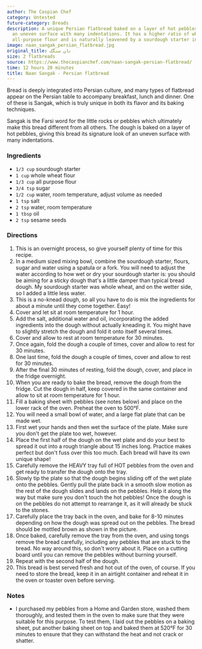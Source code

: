 ```yaml
---
author: The Caspian Chef
category: Untested
future-category: Breads
description: A unique Persian flatbread baked on a layer of hot pebbles, giving it
  an uneven surface with many indentations. It has a higher ratio of whole wheat to
  all-purpose flour and is naturally leavened by a sourdough starter instead of yeast.
image: naan_sangak_persian_flatbread.jpg
original_title: نان سنگک
size: 2 flatbreads
source: https://www.thecaspianchef.com/naan-sangak-persian-flatbread/
time: 12 hours 20 minutes
title: Naan Sangak - Persian flatbread
---
```

Bread is deeply integrated into Persian culture, and many types of flatbread appear on the Persian table to accompany breakfast, lunch and dinner. One of these is Sangak, which is truly unique in both its flavor and its baking techniques. 

Sangak is the Farsi word for the little rocks or pebbles which ultimately make this bread different from all others. The dough is baked on a layer of hot pebbles, giving this bread its signature look of an uneven surface with many indentations. 

### Ingredients

* `1/3 cup` sourdough starter
* `1 cup` whole wheat flour
* `1/3 cup` all purpose flour
* `3/4 tsp` sugar
* `1/2 cup` water, room temperature, adjust volume as needed
* `1 tsp` salt
* `2 tsp` water, room temperature
* `1 tbsp` oil
* `2 tsp` sesame seeds

### Directions

1. This is an overnight process, so give yourself plenty of time for this recipe. 
2. In a medium sized mixing bowl, combine the sourdough starter, flours, sugar and water using a spatula or a fork. You will need to adjust the water according to how wet or dry your sourdough starter is: you should be aiming for a sticky dough that's a little damper than typical bread dough. My sourdough starter was whole wheat, and on the wetter side, so I added a little less water.
3. This is a no-knead dough, so all you have to do is mix the ingredients for about a minute until they come together. Easy!
4. Cover and let sit at room temperature for 1 hour. 
5. Add the salt, additional water and oil, incorporating the added ingredients into the dough without actually kneading it. You might have to slightly stretch the dough and fold it onto itself several times. 
6. Cover and allow to rest at room temperature for 30 minutes.
7. Once again, fold the dough a couple of times, cover and allow to rest for 30 minutes.
8. One last time, fold the dough a couple of times, cover and allow to rest for 30 minutes. 
9. After the final 30 minutes of resting, fold the dough, cover, and place in the fridge overnight.
10. When you are ready to bake the bread, remove the dough from the fridge. Cut the dough in half, keep covered in the same container and allow to sit at room temperature for 1 hour. 
11. Fill a baking sheet with pebbles (see notes below) and place on the lower rack of the oven. Preheat the oven to 500°F.
12. You will need a small bowl of water, and a large flat plate that can be made wet.
13. First wet your hands and then wet the surface of the plate. Make sure you don't get the plate too wet, however.
14. Place the first half of the dough on the wet plate and do your best to spread it out into a rough triangle about 15 inches long. Practice makes perfect but don't fuss over this too much. Each bread will have its own unique shape!
15. Carefully remove the HEAVY tray full of HOT pebbles from the oven and get ready to transfer the dough onto the tray.
16. Slowly tip the plate so that the dough begins sliding off of the wet plate onto the pebbles. Gently pull the plate back in a smooth slow motion as the rest of the dough slides and lands on the pebbles. Help it along the way but make sure you don't touch the hot pebbles! Once the dough is on the pebbles do not attempt to rearrange it, as it will already be stuck to the stones. 
17. Carefully place the tray back in the oven, and bake for 8-10 minutes depending on how the dough was spread out on the pebbles. The bread should be mottled brown as shown in the picture.
18. Once baked, carefully remove the tray from the oven, and using tongs remove the bread carefully, including any pebbles that are stuck to the bread. No way around this, so don't worry about it. Place on a cutting board until you can remove the pebbles without burning yourself. 
19. Repeat with the second half of the dough.
20. This bread is best served fresh and hot out of the oven, of course. If you need to store the bread, keep it in an airtight container and reheat it in the oven or toaster oven before serving. 

### Notes

- I purchased my pebbles from a Home and Garden store, washed them thoroughly, and tested them in the oven to make sure that they were suitable for this purpose. To test them, I laid out the pebbles on a baking sheet, put another baking sheet on top and baked them at 520°F for 30 minutes to ensure that they can withstand the heat and not crack or shatter.